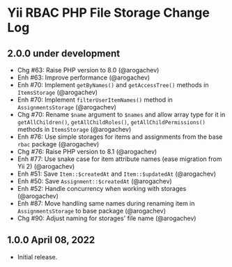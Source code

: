 # Yii RBAC PHP File Storage Change Log

## 2.0.0 under development

- Chg #63: Raise PHP version to 8.0 (@arogachev)
- Enh #63: Improve performance (@arogachev)
- Enh #70: Implement `getByNames()` and `getAccessTree()` methods in `ItemsStorage` (@arogachev)
- Enh #70: Implement `filterUserItemNames()` method in `AssignmentsStorage` (@arogachev)
- Chg #70: Rename `$name` argument to `$names` and allow array type for it in `getAllChildren()`, `getAllChildRoles()`,
  `getAllChildPermissions()` methods in `ItemsStorage` (@arogachev)
- Enh #76: Use simple storages for items and assignments from the base `rbac` package (@arogachev)
- Chg #76: Raise PHP version to 8.1 (@arogachev)
- Enh #77: Use snake case for item attribute names (ease migration from Yii 2) (@arogachev)
- Enh #51: Save `Item::$createdAt` and `Item::$updatedAt` (@arogachev)
- Enh #50: Save `Assignment::$createdAt` (@arogachev)
- Enh #52: Handle concurrency when working with storages (@arogachev)
- Enh #87: Move handling same names during renaming item in `AssignmentsStorage` to base package (@arogachev)
- Chg #90: Adjust naming for storages' file name (@arogachev)

## 1.0.0 April 08, 2022

- Initial release.
